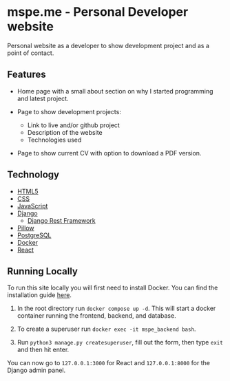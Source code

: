 # mspe.me - Personal Developer website

Personal website as a developer to show development project and as a point of contact.

## Features

-   Home page with a small about section on why I started programming and latest project.

-   Page to show development projects:

    -   Link to live and/or github project
    -   Description of the website
    -   Technologies used

-   Page to show current CV with option to download a PDF version.

## Technology

-   [HTML5](https://en.wikipedia.org/wiki/HTML5)
-   [CSS](https://developer.mozilla.org/en-US/docs/Web/CSS/CSS33)
-   [JavaScript](https://www.javascript.com/)
-   [Django](https://www.djangoproject.com/)
    -   [Django Rest Framework](https://www.django-rest-framework.org/)
-   [Pillow](https://python-imaging.github.io/)
-   [PostgreSQL](https://www.postgresql.org/)
-   [Docker](https://www.docker.com/)
-   [React](https://react.dev/)

## Running Locally

To run this site locally you will first need to install Docker. You can find the installation guide [here](https://www.docker.com/get-started/).

1. In the root directory run `docker compose up -d`. This will start a docker container running the frontend, backend, and database.

2. To create a superuser run `docker exec -it mspe_backend bash`.

3. Run `python3 manage.py createsuperuser`, fill out the form, then type `exit` and then hit enter.

You can now go to `127.0.0.1:3000` for React and `127.0.0.1:8000` for the Django admin panel.

